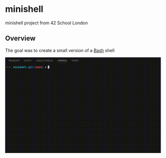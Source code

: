 # minishell
minishell project from 42 School London

## Overview
The goal was to create a small version of a [Bash](https://www.gnu.org/software/bash/) shell

![minishell in work](/minishell.gif)



